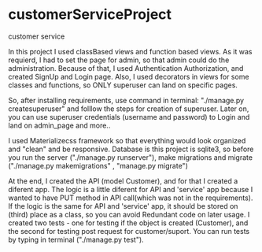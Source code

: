 # customerServiceProject
customer service 

In this project I used classBased views and function based views. As it was requierd, I had to set the page for admin,
so that admin could do the administration.
Because of that, I used Authentication Authorization, and created SignUp and Login page. 
Also, I used decorators in views for some classes and functions, so ONLY superuser can land on specific pages.

So, after installing requirements, use command in terminal: "./manage.py createsuperuser" and folllow the steps for creation of superuser.
Later on, you can use superuser credentials (username and password) to Login and land on admin_page and more..

I used Materializecss framework so that everything would look organized and "clean" and be responsive.
Database is this project is sqlite3, so before you run the server ("./manage.py runserver"), make migrations and migrate ("./manage.py makemigrations" , "manage.py migrate")

At the end, I created the API (model Customer), and for that I created a diferent app. The logic is a little diferent for API and 'service' app because I wanted to have PUT method in API call(which was not in the requirements). 
If the logic is the same for API and 'service' app, it should be stored on (third) place as a class, so you can avoid Redundant code on later usage.
I created two tests - one for testing if the object is created (Customer), and the second for testing post request for customer/suport.
You can run tests by typing in terminal ("./manage.py test").


